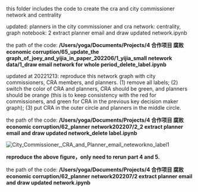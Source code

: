 this folder includes the code to create the cra and city commissioner network and centrality

updated: planners in the city commissioner and cra network: centrality, graph notebook: 2 extract planner email and draw updated network.ipynb

the path of the code: **/Users/yoga/Documents/Projects/4 合作项目 腐败 economic corruption/65_update_the graph_of_joey_and_yijia_in_paper_202206/1_yijia_small netework data/1_draw email network for whole period_delete_label.ipynb**

updated at 20221213: reproduce this network graph with city commissioners, CRA members, and planners.  (1) remove all labels; (2) switch the color of CRA and planners, CRA should be green, and planners should be orange (this is to keep consistency with the red for commissioners, and green for CRA in the previous key decision maker graph); (3) put CRA in the outer circle and planners in the middle circle.

the path of the code:
**/Users/yoga/Documents/Projects/4 合作项目 腐败 economic corruption/62_planner network202207/2_2 extract planner email and draw updated network_delete label.ipynb**

![City_Commissioner,_CRA_and_Planner_email_neteworkno_label1](https://user-images.githubusercontent.com/58616362/207398174-eed95949-2e02-4bf7-aa1e-3936e6062f55.png)

**reproduce the above figure，only need to rerun part 4 and 5.** 

the path of the code:
**/Users/yoga/Documents/Projects/4 合作项目 腐败 economic corruption/62_planner network202207/2 extract planner email and draw updated network.ipynb**


